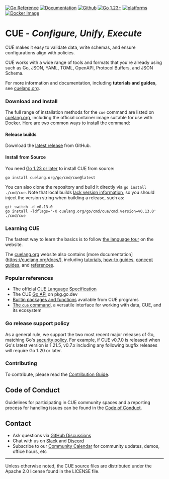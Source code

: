 <!--
 Copyright 2018 The CUE Authors

 Licensed under the Apache License, Version 2.0 (the "License");
 you may not use this file except in compliance with the License.
 You may obtain a copy of the License at

     http://www.apache.org/licenses/LICENSE-2.0

 Unless required by applicable law or agreed to in writing, software
 distributed under the License is distributed on an "AS IS" BASIS,
 WITHOUT WARRANTIES OR CONDITIONS OF ANY KIND, either express or implied.
 See the License for the specific language governing permissions and
 limitations under the License.
-->
[![Go Reference](https://pkg.go.dev/badge/cuelang.org/go.svg)](https://cuelang.org/go)
[![Documentation](https://img.shields.io/badge/CUE-Docs-0066ff)](https://cuelang.org/docs/)
[![Github](https://github.com/cue-lang/cue/actions/workflows/trybot.yaml/badge.svg)](https://github.com/cue-lang/cue/actions/workflows/trybot.yaml?query=branch%3Amaster+event%3Apush)
[![Go 1.23+](https://img.shields.io/badge/go-1.23-9cf.svg)](https://golang.org/dl/)
[![platforms](https://img.shields.io/badge/platforms-linux|windows|macos-inactive.svg)]()
[![Docker Image](https://img.shields.io/docker/v/cuelang/cue?sort=semver&label=docker)](https://hub.docker.com/r/cuelang/cue)

# CUE - _Configure, Unify, Execute_

CUE makes it easy to validate data, write schemas,
and ensure configurations align with policies.

CUE works with a wide range of tools and formats that you're already using
such as Go, JSON, YAML, TOML, OpenAPI, Protocol Buffers, and JSON Schema.

For more information and documentation, including __tutorials and guides__, see [cuelang.org](https://cuelang.org).

### Download and Install

The full range of installation methods for the `cue` command are listed on
[cuelang.org](https://cuelang.org/docs/introduction/installation/),
including the official container image suitable for use with Docker.
Here are two common ways to install the command:

#### Release builds

Download the [latest release](https://github.com/cue-lang/cue/releases/latest/) from GitHub.

#### Install from Source

You need [Go 1.23 or later](https://go.dev/doc/install) to install CUE from source:

	go install cuelang.org/go/cmd/cue@latest

You can also clone the repository and build it directly via `go install ./cmd/cue`.
Note that local builds [lack version information](https://go.dev/issue/50603),
so you should inject the version string when building a release, such as:

	git switch -d v0.13.0
	go install -ldflags='-X cuelang.org/go/cmd/cue/cmd.version=v0.13.0' ./cmd/cue

### Learning CUE

The fastest way to learn the basics is to follow [the language tour](https://cuelang.org/docs/tour/) on the website.

The [cuelang.org](https://cuelang.org) website also contains
[more documentation](https://cuelang.org/docs/], including
[tutorials](https://cuelang.org/docs/tutorial/),
[how-to guides](https://cuelang.org/docs/howto/),
[concept guides](https://cuelang.org/docs/concept/), and
[references](https://cuelang.org/docs/reference/).

### Popular references

- The official [CUE Language Specification](https://cuelang.org/docs/reference/spec/)
- The CUE [Go API](https://cuelang.org/go) on pkg.go.dev
- [Builtin packages and functions](https://cuelang.org/go/pkg) available from
  CUE programs
- [The `cue` command](https://cuelang.org/docs/reference/command/),
  a versatile interface for working with data, CUE, and its ecosystem

### Go release support policy

As a general rule, we support the two most recent major releases of Go,
matching Go's [security policy](https://go.dev/doc/security/policy).
For example, if CUE v0.7.0 is released when Go's latest version is 1.21.5,
v0.7.x including any following bugfix releases will require Go 1.20 or later.

### Contributing

To contribute, please read the [Contribution Guide](CONTRIBUTING.md).

## Code of Conduct

Guidelines for participating in CUE community spaces and a reporting process for
handling issues can be found in the [Code of Conduct](https://cuelang.org/docs/reference/code-of-conduct/).

## Contact

- Ask questions via [GitHub Discussions](https://github.com/cue-lang/cue/discussions)
- Chat with us on [Slack](https://cuelang.org/s/slack) and [Discord](https://cuelang.org/s/discord)
- Subscribe to our [Community Calendar](https://cuelang.org/s/community-calendar) for community updates, demos, office hours, etc

---

Unless otherwise noted, the CUE source files are distributed
under the Apache 2.0 license found in the LICENSE file.
